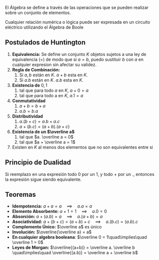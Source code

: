 El Álgebra se define a través de las operaciones que se pueden realizar sobre un conjunto de elementos.

Cualquier relación numérica o lógica puede ser expresada en un circuito eléctrico utilizando el Álgebra de Boole

## Postulados de Huntington

1. **Equivalencia:** Se define un conjunto $K$ objetos sujetos a una ley de equivalencia $(=)$ de modo que si $a = b$, puedo sustituir $b$ con $a$ en cualquier expresion sin afectar su validez.
2. **Regla de Combinación:**
	1. Si $a,b$ están en $K$. $a + b$ esta en $K$.
	2. Si $a.b$ están en $K$. $a.b$ esta en $K$.
3. **Existencia de** $0,1$
	1. tal que para todo $a$ en $K$, $a + 0 = a$
	2. tal que para todo a en $K$, $a.1 = a$
4. **Conmutatividad**
	1. $a+b = b+a$
	2. $a. b = b. a$
5. **Distributividad**
	1. $a. (b + c) = a. b + a. c$
	2. $a+(b.c) = (a+b).(a+c)$
6. **Existencia de un $\overline a$**
	1. tal que $a. \overline a = 0$
	2. tal que $a + \overline a = 1$
7. Existen en $K$ al menos dos elementos que no son equivalentes entre si

## Principio de Dualidad

Si reemplazo en una expresión todo $0$ por un $1$, y todo $+$ por un $.$, entonces la expresión sigue siendo equivalente.

## Teoremas

- **Idempotencia:** $a+a = a \quad\implies\quad a.a=a$
- **Elemento Absorbente:** $a+1 = 1 \quad\implies\quad a.0 = 0$
- **Absorción:** $a + (a.b) = a \quad\implies\quad a.(a+b) = a$
- **Asociatividad:** $a + (b + c) = (a+b) + c \quad\implies\quad a.(b.c) = (a.b).c$
- **Complemento Único:** $\overline a$ es único
- **Involución:** $\overline{\overline a} = a$
- **En cualquier algebra booleana**: $\overline 0 = 1\quad\implies\quad \overline 1 = 0$
- **Leyes de Morgan:** $\overline{(a+b)} = \overline a. \overline b \quad\implies\quad \overline{(a.b)} = \overline a + \overline b$
